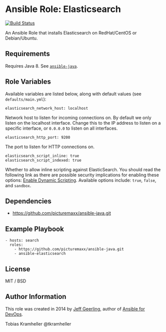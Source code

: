 # Ansible Role: Elasticsearch

[![Build Status](https://travis-ci.org/geerlingguy/ansible-role-elasticsearch.svg?branch=master)](https://travis-ci.org/geerlingguy/ansible-role-elasticsearch)

An Ansible Role that installs Elasticsearch on RedHat/CentOS or Debian/Ubuntu.

## Requirements

Requires Java 8. See [`ansible-java`](https:////github.com/picturemaxx/ansible-java.git).

## Role Variables
Available variables are listed below, along with default values (see `defaults/main.yml`):

    elasticsearch_network_host: localhost

Network host to listen for incoming connections on. By default we only listen on the localhost interface. Change this to the IP address to listen on a specific interface, or `0.0.0.0` to listen on all interfaces.

    elasticsearch_http_port: 9200

The port to listen for HTTP connections on.

    elasticsearch_script_inline: true
    elasticsearch_script_indexed: true

Whether to allow inline scripting against ElasticSearch. You should read the following link as there are possible security implications for enabling these options: [Enable Dynamic Scripting](https://www.elastic.co/guide/en/elasticsearch/reference/current/modules-scripting.html#enable-dynamic-scripting). Available options include: `true`, `false`, and `sandbox`.

## Dependencies

  - https://github.com/picturemaxx/ansible-java.git

## Example Playbook

    - hosts: search
      roles:
        - https://github.com/picturemaxx/ansible-java.git 
        - ansible-elasticsearch

## License

MIT / BSD

## Author Information

This role was created in 2014 by [Jeff Geerling](https://www.jeffgeerling.com/), author of [Ansible for DevOps](https://www.ansiblefordevops.com/).

Tobias Kramheller @tkramheller
